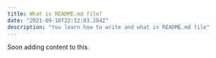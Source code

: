 ```yaml
---
title: What is README.md file?
date: "2021-09-10T22:12:03.284Z"
description: "You learn how to write and what is README.md file"
---
```


Soon adding content to this
